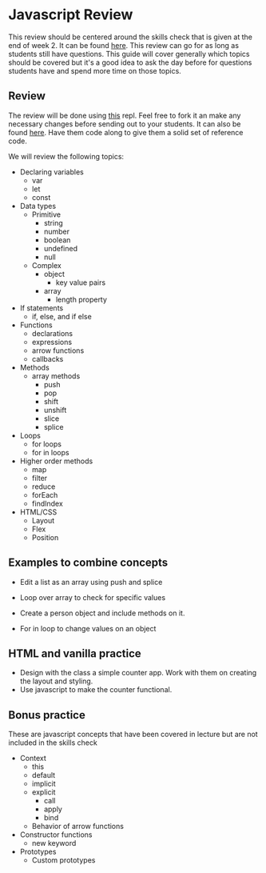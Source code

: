 # Javascript Review

This review should be centered around the skills check that is given at the end of week 2. It can be found [here](https://github.com/DevMountain/web-week2-skillscheck). This review can go for as long as students still have questions. This guide will cover generally which topics should be covered but it's a good idea to ask the day before for questions students have and spend more time on those topics.

## Review

The review will be done using [this](https://repl.it/@awestenskow/javascript-review) repl. Feel free to fork it an make any necessary changes before sending out to your students. It can also be found [here](javascript-review.js). Have them code along to give them a solid set of reference code.

We will review the following topics:

- Declaring variables
  - var
  - let
  - const
- Data types
  - Primitive
    - string
    - number
    - boolean
    - undefined
    - null
  - Complex
    - object
      - key value pairs
    - array
      - length property
- If statements
  - if, else, and if else
- Functions
  - declarations
  - expressions
  - arrow functions
  - callbacks
- Methods
  - array methods
    - push
    - pop
    - shift
    - unshift
    - slice
    - splice
- Loops
  - for loops
  - for in loops
- Higher order methods
  - map
  - filter
  - reduce
  - forEach
  - findIndex
- HTML/CSS
  - Layout
  - Flex
  - Position

## Examples to combine concepts

- Edit a list as an array using push and splice

- Loop over array to check for specific values

- Create a person object and include methods on it.

- For in loop to change values on an object

## HTML and vanilla practice

- Design with the class a simple counter app. Work with them on creating the layout and styling.
- Use javascript to make the counter functional.

## Bonus practice

These are javascript concepts that have been covered in lecture but are not included in the skills check

- Context
  - this
  - default
  - implicit
  - explicit
    - call
    - apply
    - bind
  - Behavior of arrow functions
- Constructor functions
  - new keyword
- Prototypes
  - Custom prototypes

